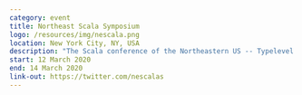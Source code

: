 ```yaml
---
category: event
title: Northeast Scala Symposium
logo: /resources/img/nescala.png
location: New York City, NY, USA
description: "The Scala conference of the Northeastern US -- Typelevel Summit, NE Scala proper, plus Unconference"
start: 12 March 2020
end: 14 March 2020
link-out: https://twitter.com/nescalas
---
```

